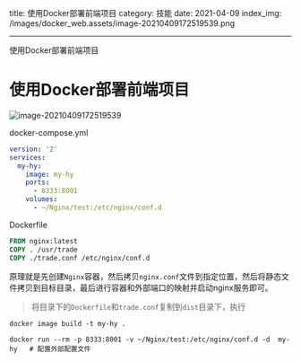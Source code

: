 title: 使用Docker部署前端项目
category: 技能
date: 2021-04-09
index_img: /images/docker_web.assets/image-20210409172519539.png

---

使用Docker部署前端项目

<!--more-->

# 使用Docker部署前端项目



![image-20210409172519539](/images/docker_web.assets/image-20210409172519539.png)

docker-compose.yml

```yml
version: '2'
services:
  my-hy:
    image: my-hy
    ports:
      - 8333:8001
    volumes:
      - ~/Nginx/test:/etc/nginx/conf.d

```



Dockerfile

```dockerfile
FROM nginx:latest
COPY . /usr/trade
COPY ./trade.conf /etc/nginx/conf.d

```



原理就是先创建`Nginx`容器，然后拷贝`nginx.conf`文件到指定位置，然后将静态文件拷贝到目标目录，最后进行容器和外部端口的映射并启动nginx服务即可。

> 将目录下的`Dockerfile`和`trade.conf`复制到`dist`目录下，执行

```shell script
docker image build -t my-hy .
```

```shell script
docker run --rm -p 8333:8001 -v ~/Nginx/test:/etc/nginx/conf.d -d  my-hy   # 配置外部配置文件
```